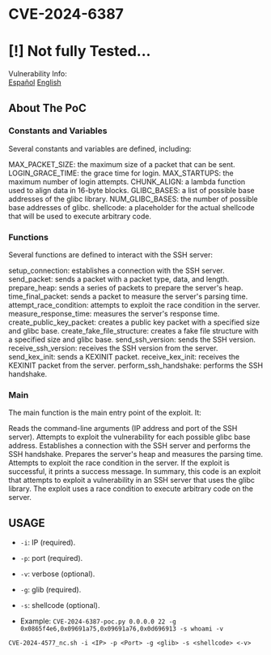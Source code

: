 # CVE-2024-6387

# [!] Not fully Tested...

Vulnerability Info:  
[Español](https://www.incibe.es/incibe-cert/alerta-temprana/avisos/regresshion-vulnerabilidad-rce-en-servidor-openssh)
[English](https://blog.qualys.com/vulnerabilities-threat-research/2024/07/01/regresshion-remote-unauthenticated-code-execution-vulnerability-in-openssh-server)

## About The PoC

### Constants and Variables

Several constants and variables are defined, including:

MAX_PACKET_SIZE: the maximum size of a packet that can be sent.
LOGIN_GRACE_TIME: the grace time for login.
MAX_STARTUPS: the maximum number of login attempts.
CHUNK_ALIGN: a lambda function used to align data in 16-byte blocks.
GLIBC_BASES: a list of possible base addresses of the glibc library.
NUM_GLIBC_BASES: the number of possible base addresses of glibc.
shellcode: a placeholder for the actual shellcode that will be used to execute arbitrary code.

### Functions

Several functions are defined to interact with the SSH server:

setup_connection: establishes a connection with the SSH server.
send_packet: sends a packet with a packet type, data, and length.
prepare_heap: sends a series of packets to prepare the server's heap.
time_final_packet: sends a packet to measure the server's parsing time.
attempt_race_condition: attempts to exploit the race condition in the server.
measure_response_time: measures the server's response time.
create_public_key_packet: creates a public key packet with a specified size and glibc base.
create_fake_file_structure: creates a fake file structure with a specified size and glibc base.
send_ssh_version: sends the SSH version.
receive_ssh_version: receives the SSH version from the server.
send_kex_init: sends a KEXINIT packet.
receive_kex_init: receives the KEXINIT packet from the server.
perform_ssh_handshake: performs the SSH handshake.

### Main

The main function is the main entry point of the exploit. It:

Reads the command-line arguments (IP address and port of the SSH server).
Attempts to exploit the vulnerability for each possible glibc base address.
Establishes a connection with the SSH server and performs the SSH handshake.
Prepares the server's heap and measures the parsing time.
Attempts to exploit the race condition in the server.
If the exploit is successful, it prints a success message.
In summary, this code is an exploit that attempts to exploit a vulnerability in an SSH server that uses the glibc library. The exploit uses a race condition to execute arbitrary code on the server.


## USAGE

- `-i`: IP (required).
- `-p`: port (required).
- `-v`: verbose (optional).
- `-g`: glib (required).
- `-s`: shellcode (optional).

- Example: `CVE-2024-6387-poc.py 0.0.0.0 22 -g 0x0865f4e6,0x09691a75,0x09691a76,0x0d696913 -s whoami -v`

```
CVE-2024-4577_nc.sh -i <IP> -p <Port> -g <glib> -s <shellcode> <-v>
```
